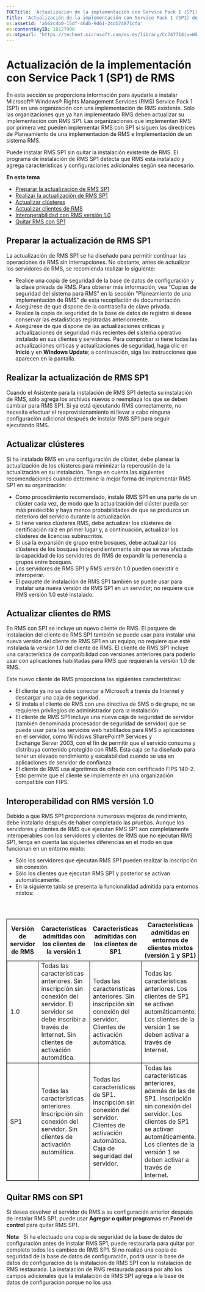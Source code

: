```yaml
---
TOCTitle: 'Actualización de la implementación con Service Pack 1 (SP1) de RMS'
Title: 'Actualización de la implementación con Service Pack 1 (SP1) de RMS'
ms:assetid: 'a562c4b0-15df-46db-9d61-24db74871cfa'
ms:contentKeyID: 18127900
ms:mtpsurl: 'https://technet.microsoft.com/es-es/library/Cc747714(v=WS.10)'
---
```


Actualización de la implementación con Service Pack 1 (SP1) de RMS
==================================================================

En esta sección se proporciona información para ayudarle a instalar Microsoft® Windows® Rights Management Services (RMS) Service Pack 1 (SP1) en una organización con una implementación de RMS existente. Sólo las organizaciones que ya han implementado RMS deben actualizar su implementación con RMS SP1. Las organizaciones que implementan RMS por primera vez pueden implementar RMS con SP1 si siguen las directrices de Planeamiento de una implementación de RMS e Implementación de un sistema RMS.

Puede instalar RMS SP1 sin quitar la instalación existente de RMS. El programa de instalación de RMS SP1 detecta que RMS está instalado y agrega características y configuraciones adicionales según sea necesario.

**En este tema**

-   [Preparar la actualización de RMS SP1](#bkmk_1)
-   [Realizar la actualización de RMS SP1](#bkmk_2)
-   [Actualizar clústeres](#bkmk_3)
-   [Actualizar clientes de RMS](#bkmk_4)
-   [Interoperabilidad con RMS versión 1.0](#bkmk_5)
-   [Quitar RMS con SP1](#bkmk_6)

<span id="BKMK_1"></span>
Preparar la actualización de RMS SP1
------------------------------------

La actualización de RMS SP1 se ha diseñado para permitir continuar las operaciones de RMS sin interrupciones. No obstante, antes de actualizar los servidores de RMS, se recomienda realizar lo siguiente:

-   Realice una copia de seguridad de la base de datos de configuración y la clave privada de RMS. Para obtener más información, vea "Copias de seguridad del sistema para RMS" en la sección "Planeamiento de una implementación de RMS" de esta recopilación de documentación.
-   Asegúrese de que dispone de la contraseña de clave privada.
-   Realice la copia de seguridad de la base de datos de registro si desea conservar las estadísticas registradas anteriormente.
-   Asegúrese de que dispone de las actualizaciones críticas y actualizaciones de seguridad más recientes del sistema operativo instalado en sus clientes y servidores. Para comprobar si tiene todas las actualizaciones críticas y actualizaciones de seguridad, haga clic en **Inicio** y en **Windows Update**; a continuación, siga las instrucciones que aparecen en la pantalla.

<span id="BKMK_2"></span>
Realizar la actualización de RMS SP1
------------------------------------

Cuando el Asistente para la instalación de RMS SP1 detecta su instalación de RMS, sólo agrega los archivos nuevos o reemplaza los que se deben cambiar para RMS SP1. Si ya está ejecutando RMS correctamente, no necesita efectuar el reaprovisionamiento ni llevar a cabo ninguna configuración adicional después de instalar RMS SP1 para seguir ejecutando RMS.

<span id="BKMK_3"></span>
Actualizar clústeres
--------------------

Si ha instalado RMS en una configuración de clúster, debe planear la actualización de los clústeres para minimizar la repercusión de la actualización en su instalación. Tenga en cuenta las siguientes recomendaciones cuando determine la mejor forma de implementar RMS SP1 en su organización:

-   Como procedimiento recomendado, instale RMS SP1 en una parte de un clúster cada vez, de modo que la actualización del clúster pueda ser más predecible y haya menos probabilidades de que se produzca un deterioro del servicio durante la actualización.
-   Si tiene varios clústeres RMS, debe actualizar los clústeres de certificación raíz en primer lugar y, a continuación, actualizar los clústeres de licencias subinscritos.
-   Si usa la expansión de grupo entre bosques, debe actualizar los clústeres de los bosques independientemente sin que se vea afectada la capacidad de los servidores de RMS de expandir la pertenencia a grupos entre bosques.
-   Los servidores de RMS SP1 y RMS versión 1.0 pueden coexistir e interoperar.
-   El paquete de instalación de RMS SP1 también se puede usar para instalar una nueva versión de RMS SP1 en un servidor; no requiere que RMS versión 1.0 esté instalado.

<span id="BKMK_4"></span>
Actualizar clientes de RMS
--------------------------

En RMS con SP1 se incluye un nuevo cliente de RMS. El paquete de instalación del cliente de RMS SP1 también se puede usar para instalar una nueva versión del cliente de RMS SP1 en un equipo; no requiere que esté instalada la versión 1.0 del cliente de RMS. El cliente de RMS SP1 incluye una característica de compatibilidad con versiones anteriores para poderlo usar con aplicaciones habilitadas para RMS que requieran la versión 1.0 de RMS.

Este nuevo cliente de RMS proporciona las siguientes características:

-   El cliente ya no se debe conectar a Microsoft a través de Internet y descargar una caja de seguridad.
-   Si instala el cliente de RMS con una directiva de SMS o de grupo, no se requieren privilegios de administrador para la instalación.
-   El cliente de RMS SP1 incluye una nueva caja de seguridad de servidor (también denominada procesador de seguridad de servidor) que se puede usar para los servicios web habilitados para RMS o aplicaciones en el servidor, como Windows SharePoint® Services y Exchange Server 2003, con el fin de permitir que el servicio consuma y distribuya contenido protegido con RMS. Esta caja se ha diseñado para tener un elevado rendimiento y escalabilidad cuando se usa en aplicaciones de servidor de confianza
-   El cliente de RMS usa algoritmos de cifrado con certificado FIPS 140-2. Esto permite que el cliente se implemente en una organización compatible con FIPS.

<span id="BKMK_5"></span>
Interoperabilidad con RMS versión 1.0
-------------------------------------

Debido a que RMS SP1 proporciona numerosas mejoras de rendimiento, debe instalarlo después de haber completado las pruebas. Aunque los servidores y clientes de RMS que ejecutan RMS SP1 son completamente interoperables con los servidores y clientes de RMS que no ejecutan RMS SP1, tenga en cuenta las siguientes diferencias en el modo en que funcionan en un entorno mixto:

-   Sólo los servidores que ejecutan RMS SP1 pueden realizar la inscripción sin conexión.
-   Sólo los clientes que ejecutan RMS SP1 y posterior se activan automáticamente.
-   En la siguiente tabla se presenta la funcionalidad admitida para entornos mixtos:

###  

 
<table style="border:1px solid black;">
<colgroup>
<col width="25%" />
<col width="25%" />
<col width="25%" />
<col width="25%" />
</colgroup>
<thead>
<tr class="header">
<th>Versión de servidor de RMS</th>
<th>Características admitidas con los clientes de la versión 1</th>
<th>Características admitidas con los clientes de SP1</th>
<th>Características admitidas en entornos de clientes mixtos (versión 1 y SP1)</th>
</tr>
</thead>
<tbody>
<tr class="odd">
<td style="border:1px solid black;">1.0</td>
<td style="border:1px solid black;">Todas las características anteriores.
Sin inscripción sin conexión del servidor. El servidor se debe inscribir a través de Internet.
Sin clientes de activación automática.</td>
<td style="border:1px solid black;">Todas las características anteriores.
Sin inscripción sin conexión del servidor.
Clientes de activación automática.</td>
<td style="border:1px solid black;">Todas las características anteriores.
Los clientes de SP1 se activan automáticamente.
Los clientes de la versión 1 se deben activar a través de Internet.</td>
</tr>
<tr class="even">
<td style="border:1px solid black;">SP1</td>
<td style="border:1px solid black;">Todas las características anteriores.
Inscripción sin conexión del servidor.
Sin clientes de activación automática.</td>
<td style="border:1px solid black;">Todas las características de SP1.
Inscripción sin conexión del servidor.
Clientes de activación automática.
Caja de seguridad del servidor.</td>
<td style="border:1px solid black;">Todas las características anteriores, además de las de SP1.
Inscripción sin conexión del servidor.
Los clientes de SP1 se activan automáticamente.
Los clientes de la versión 1 se deben activar a través de Internet.</td>
</tr>
</tbody>
</table>
 

<span id="BKMK_6"></span>
Quitar RMS con SP1
------------------

Si desea devolver el servidor de RMS a su configuración anterior después de instalar RMS SP1, puede usar **Agregar o quitar programas** en **Panel de control** para quitar RMS SP1.

**Nota**   Si ha efectuado una copia de seguridad de la base de datos de configuración antes de instalar RMS SP1, puede restaurarla para quitar por completo todos los cambios de RMS SP1. Si no realizó una copia de seguridad de la base de datos de configuración, podrá usar la base de datos de configuración de la instalación de RMS SP1 con la instalación de RMS restaurada. La instalación de RMS restaurada pasará por alto los campos adicionales que la instalación de RMS SP1 agrega a la base de datos de configuración porque no los usa.

